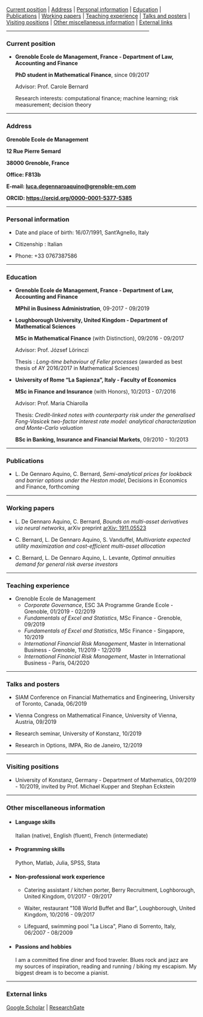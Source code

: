 <div>
 
  <div>
  <a href="#current-position">Current position</a> | <a href="#address">Address</a> | <a href="#personal-information">Personal information</a> | <a href="#education">Education</a> |
  </div>
  <div>
  <a href="#publications">Publications</a> | <a href="#working-papers">Working papers</a> |                                     
  <a href="#teaching-experience">Teaching experience</a> | <a href="#talks-and-posters">Talks and posters</a> |
  </div>
  <div>
  <a href="#visiting-positions">Visiting positions</a> | <a href="#other-miscellaneous-information">Other miscellaneous information</a> |
  <a href="#external-links">External links</a> 
  </div>
  
</div>

<hr width="75%">
 
### **Current position**
- **Grenoble Ecole de Management, France - Department of Law, Accounting and Finance**

    **PhD student in Mathematical Finance**, since 09/2017
    
    Advisor: Prof. Carole Bernard
    
    Research interests: computational finance; machine learning; risk measurement; decision theory

<hr>

### **Address**

**Grenoble Ecole de Management**

**12 Rue Pierre Semard**

**38000 Grenoble, France**

**Office: F813b**

**E-mail: <luca.degennaroaquino@grenoble-em.com>**

**ORCID: <https://orcid.org/0000-0001-5377-5385>**

<hr>

### **Personal information**
- Date and place of birth: 16/07/1991, Sant’Agnello, Italy

- Citizenship : Italian

- Phone: +33 0767387586

<hr>


### **Education**
- **Grenoble Ecole de Management, France - Department of Law, Accounting and Finance**

    **MPhil in Business Administration**, 09-2017 - 09/2019
    
- **Loughborough University, United Kingdom - Department of Mathematical Sciences**

    **MSc in Mathematical Finance** (with Distinction), 09/2016 - 09/2017

    Advisor: Prof. József Lörinczi

    Thesis : *Long-time behaviour of Feller processes* (awarded as best thesis of AY 2016/2017 in Mathematical Sciences)

-	**University of Rome “La Sapienza”, Italy - Faculty of Economics**

    **MSc in Finance and Insurance** (with Honors), 10/2013 - 07/2016

    Advisor: Prof. Maria Chiarolla

    Thesis: *Credit-linked notes with counterparty risk under the generalised Fong-Vasicek two-factor interest rate model: analytical characterization and Monte-Carlo valuation*
    

    **BSc in Banking, Insurance and Financial Markets**, 09/2010 - 10/2013 
   
<hr>

### **Publications**
- L. De Gennaro Aquino, C. Bernard, *Semi-analytical prices for lookback and barrier options under the Heston model*, Decisions in Economics and Finance, forthcoming

<hr>

### **Working papers**
- L. De Gennaro Aquino, C. Bernard, *Bounds on multi-asset derivatives via neural networks*, arXiv preprint <a href="https://arxiv.org/pdf/1911.05523.pdf" target="_blank">arXiv: 1911.05523</a>  

- C. Bernard, L. De Gennaro Aquino, S. Vanduffel, *Multivariate expected utility maximization and cost-efficient multi-asset allocation*

- C. Bernard, L. De Gennaro Aquino, L. Levante, *Optimal annuities demand for general risk averse investors*

<hr>

### **Teaching experience**
- Grenoble Ecole de Management
   - *Corporate Governance*, ESC 3A Programme Grande Ecole - Grenoble, 01/2019 - 02/2019
   - *Fundamentals of Excel and Statistics*, MSc Finance - Grenoble, 09/2019
   - *Fundamentals of Excel and Statistics*, MSc Finance - Singapore, 10/2019
   - *International Financial Risk Management*, Master in International Business - Grenoble, 11/2019 - 12/2019
   - *International Financial Risk Management*, Master in International Business - Paris, 04/2020

<hr>

### **Talks and posters**
- SIAM Conference on Financial Mathematics and Engineering, University of Toronto, Canada, 06/2019

- Vienna Congress on Mathematical Finance, University of Vienna, Austria, 09/2019

- Research seminar, University of Konstanz, 10/2019

- Research in Options, IMPA, Rio de Janeiro, 12/2019

<hr>

### **Visiting positions**
- University of Konstanz, Germany - Department of Mathematics, 09/2019 - 10/2019, invited by Prof. Michael Kupper and Stephan Eckstein

<hr>

### **Other miscellaneous information**

- #### **Language skills**

    Italian (native), English (fluent), French (intermediate)
    
- #### **Programming skills**

    Python, Matlab, Julia, SPSS, Stata
    
- #### **Non-professional work experience**

    - Catering assistant / kitchen porter, Berry Recruitment, Loghborough, United Kingdom, 01/2017 - 09/2017
    
    - Waiter, restaurant "108 World Buffet and Bar", Loughborough, United Kingdom, 10/2016 - 09/2017
    
    - Lifeguard, swimming pool "La Lisca", Piano di Sorrento, Italy, 06/2007 - 08/2009

- #### **Passions and hobbies**

    I am a committed fine diner and food traveler. Blues rock and jazz are my sources of inspiration, reading and running / biking my escapism. My biggest dream is to become a pianist.

<hr>

### **External links**
<a href="https://scholar.google.it/citations?user=Jk0lgM4AAAAJ&hl=it&oi=ao" target="_blank">Google Scholar</a> | 
<a href="https://www.researchgate.net/profile/Luca_De_Gennaro_Aquino" target="_blank">ResearchGate</a> 


